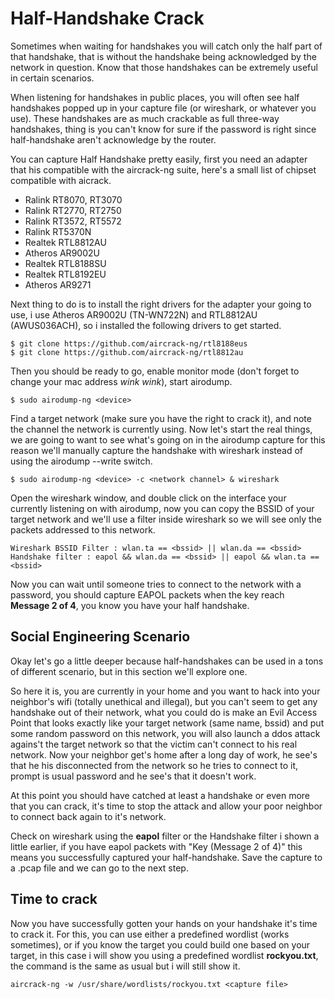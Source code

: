 # Half-Handshake Crack
Sometimes when waiting for handshakes you will catch only the half part of that handshake, that is without the handshake being acknowledged by the network in question.
Know that those handshakes can be extremely useful in certain scenarios.

When listening for handshakes in public places, you will often see half handshakes popped up in your capture file (or wireshark, or whatever you use). These handshakes are as much crackable as full three-way handshakes, thing is you can't know for sure if the password is right since half-handshake aren't acknowledge by the router.

You can capture Half Handshake pretty easily, first you need an adapter that his compatible with the aircrack-ng suite, here's a small list of chipset compatible with aicrack.
- Ralink RT8070, RT3070
- Ralink RT2770, RT2750
- Ralink RT3572, RT5572
- Ralink RT5370N
- Realtek RTL8812AU
- Atheros AR9002U
- Realtek RTL8188SU
- Realtek RTL8192EU
- Atheros AR9271

Next thing to do is to install the right drivers for the adapter your going to use, i use Atheros AR9002U (TN-WN722N) and RTL8812AU (AWUS036ACH), so i installed the following drivers to get started.
```
$ git clone https://github.com/aircrack-ng/rtl8188eus
$ git clone https://github.com/aircrack-ng/rtl8812au
```
Then you should be ready to go, enable monitor mode (don't forget to change your mac address *wink wink*), start airodump.
```
$ sudo airodump-ng <device>
```

Find a target network (make sure you have the right to crack it), and note the channel the network is currently using. Now let's start the real things, we are going to want to see what's going on in the airodump capture for this reason we'll manually capture the handshake with wireshark instead of using the airodump --write switch.
```
$ sudo airodump-ng <device> -c <network channel> & wireshark
```
Open the wireshark window, and double click on the interface your currently listening on with airodump, now you can copy the BSSID of your target network and we'll use a filter inside wireshark so we will see only the packets addressed to this network.
```
Wireshark BSSID Filter : wlan.ta == <bssid> || wlan.da == <bssid>
Handshake filter : eapol && wlan.da == <bssid> || eapol && wlan.ta == <bssid>
```
Now you can wait until someone tries to connect to the network with a password, you should capture EAPOL packets when the key reach **Message 2 of 4**, you know you have your half handshake.

## Social Engineering Scenario
Okay let's go a little deeper because half-handshakes can be used in a tons of different scenario, but in this section we'll explore one. 

So here it is, you are currently in your home and you want to hack into your neighbor's wifi (totally unethical and illegal), but you can't seem to get any handshake out of their network, what you could do is make an Evil Access Point that looks exactly like your target network (same name, bssid) and put some random password on this network, you will also launch a ddos attack agains't the target network so that the victim can't connect to his real network. Now your neighbor get's home after a long day of work, he see's that he his disconnected from the network so he tries to connect to it, prompt is usual password and he see's that it doesn't work. 

At this point you should have catched at least a handshake or even more that you can crack, it's time to stop the attack and allow your poor neighbor to connect back again to it's network.

Check on wireshark using the **eapol** filter or the Handshake filter i shown a little earlier, if you have eapol packets with "Key (Message 2 of 4)" this means you successfully captured your half-handshake. Save the capture to a .pcap file and we can go to the next step.

## Time to crack
Now you have successfully gotten your hands on your handshake it's time to crack it. For this, you can use either a predefined wordlist (works sometimes), or if you know the target you could build one based on your target, in this case i will show you using a predefined wordlist **rockyou.txt**, the command is the same as usual but i will still show it.
```
aircrack-ng -w /usr/share/wordlists/rockyou.txt <capture file>
```
